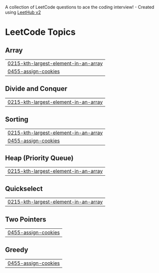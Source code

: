 A collection of LeetCode questions to ace the coding interview! - Created using [LeetHub v2](https://github.com/arunbhardwaj/LeetHub-2.0)
<!---LeetCode Topics Start-->
# LeetCode Topics
## Array
|  |
| ------- |
| [0215-kth-largest-element-in-an-array](https://github.com/ikrajnish/leetcode/tree/master/0215-kth-largest-element-in-an-array) |
| [0455-assign-cookies](https://github.com/ikrajnish/leetcode/tree/master/0455-assign-cookies) |
## Divide and Conquer
|  |
| ------- |
| [0215-kth-largest-element-in-an-array](https://github.com/ikrajnish/leetcode/tree/master/0215-kth-largest-element-in-an-array) |
## Sorting
|  |
| ------- |
| [0215-kth-largest-element-in-an-array](https://github.com/ikrajnish/leetcode/tree/master/0215-kth-largest-element-in-an-array) |
| [0455-assign-cookies](https://github.com/ikrajnish/leetcode/tree/master/0455-assign-cookies) |
## Heap (Priority Queue)
|  |
| ------- |
| [0215-kth-largest-element-in-an-array](https://github.com/ikrajnish/leetcode/tree/master/0215-kth-largest-element-in-an-array) |
## Quickselect
|  |
| ------- |
| [0215-kth-largest-element-in-an-array](https://github.com/ikrajnish/leetcode/tree/master/0215-kth-largest-element-in-an-array) |
## Two Pointers
|  |
| ------- |
| [0455-assign-cookies](https://github.com/ikrajnish/leetcode/tree/master/0455-assign-cookies) |
## Greedy
|  |
| ------- |
| [0455-assign-cookies](https://github.com/ikrajnish/leetcode/tree/master/0455-assign-cookies) |
<!---LeetCode Topics End-->